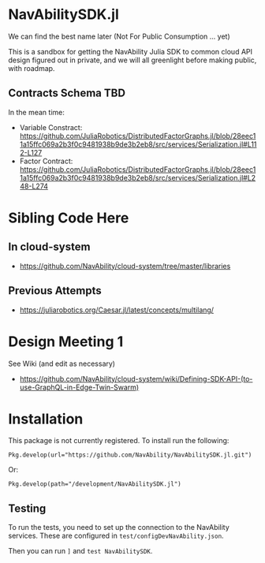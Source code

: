 # NavAbilitySDK.jl
We can find the best name later (Not For Public Consumption ... yet)

This is a sandbox for getting the NavAbility Julia SDK to common cloud API design figured out in private, and we will all greenlight before making public, with roadmap.

## Contracts Schema TBD

In the mean time:
- Variable Constract: https://github.com/JuliaRobotics/DistributedFactorGraphs.jl/blob/28eec11a15ffc069a2b3f0c9481938b9de3b2eb8/src/services/Serialization.jl#L112-L127
- Factor Contract: https://github.com/JuliaRobotics/DistributedFactorGraphs.jl/blob/28eec11a15ffc069a2b3f0c9481938b9de3b2eb8/src/services/Serialization.jl#L248-L274

# Sibling Code Here

## In cloud-system

- https://github.com/NavAbility/cloud-system/tree/master/libraries

## Previous Attempts

- https://juliarobotics.org/Caesar.jl/latest/concepts/multilang/

# Design Meeting 1

See Wiki (and edit as necessary)
- https://github.com/NavAbility/cloud-system/wiki/Defining-SDK-API-(to-use-GraphQL-in-Edge-Twin-Swarm)

# Installation

This package is not currently registered. To install run the following:

```Pkg.develop(url="https://github.com/NavAbility/NavAbilitySDK.jl.git")```

Or:

```Pkg.develop(path="/development/NavAbilitySDK.jl")```
## Testing

To run the tests, you need to set up the connection to the NavAbility services. These are configured in `test/configDevNavAbility.json`.

Then you can run `]` and `test NavAbilitySDK`.
